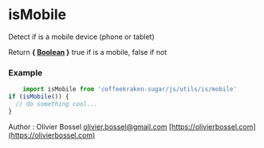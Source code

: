 # isMobile

Detect if is a mobile device (phone or tablet)

Return **{ [Boolean](https://developer.mozilla.org/fr/docs/Web/JavaScript/Reference/Objets_globaux/Boolean) }** true if is a mobile, false if not

### Example
```js
	import isMobile from 'coffeekraken-sugar/js/utils/is/mobile'
if (isMobile()) {
  // do something cool...
}
```
Author : Olivier Bossel [olivier.bossel@gmail.com](mailto:olivier.bossel@gmail.com) [https://olivierbossel.com](https://olivierbossel.com)